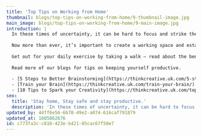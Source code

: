 ```yaml
---
title: 'Top Tips on Working from Home'
thumbnail: blogs/top-tips-on-working-from-home/9-thumbnail-image.jpg
main_image: blogs/top-tips-on-working-from-home/9-main-image.jpg
introduction: |
  In these times of uncertainty, it can be hard to focus and strike the right balance between work and life responsibilities. This may be the first time you are working from home, so here at Think! we’ve put together some thoughts on how to stay productive, happy and healthy. Creatives are an adaptable sort, many working remotely or freelancing from home as a matter of course, so here’s some of our top tips on how the make the most of working from home.   
  
  Now more than ever, it’s important to create a working space and establish boundaries for home working. Create a work space separate to your relaxing living areas, so it’s easier to switch between work mode and family time. Stick to your hours; create a routine to make sure you’re getting enough sleep and exercise. A great way to do all of this is to tidy your workspace at the end of your day, then get outside for a walk. This will give you the time to switch off mentally and return back home into your same space, but in a different mindset.
  
  Get out for your daily exercise by taking a walk – read about the benefits walking can have on your creativity in our blog post – [Take a walk on the creative side.](https://thinkcreative.uk.com/take-a-walk-on-the-creative-side/) If you are self-isolating and can’t leave your house, then escape your environment by picking up a book. Read our blog post on [how reading can boost your creativity.](https://thinkcreative.uk.com/how-reading-can-boost-creativity/)
  
  Read more of our blogs for tips on keeping yourself productive.
  
  - [5 Steps to Better Brainstorming](https://thinkcreative.uk.com/5-steps-to-better-brainstorming/)
  - [Train your Brain](https://thinkcreative.uk.com/train-your-brain/)
  - [10 Tips to Spark your Creativity](https://thinkcreative.uk.com/top-10-tips-to-spark-your-creativity/)
seo:
  title: 'Stay home, Stay safe and stay productive.'
  description: 'In these times of uncertainty, it can be hard to focus and strike the right balance between work and life responsibilities. Is it your first time working from home? Read our teams top tips in staying productive.'
updated_by: 44ff6e56-6b78-49e2-a074-616caf791879
updated_at: 1605862676
id: c773fa3c-c810-423e-b421-05cac67f50e7
---
```

